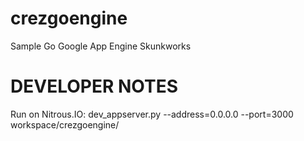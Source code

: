 crezgoengine
============

Sample Go Google App Engine Skunkworks

DEVELOPER NOTES
===============
Run on Nitrous.IO: dev_appserver.py --address=0.0.0.0 --port=3000 workspace/crezgoengine/  
